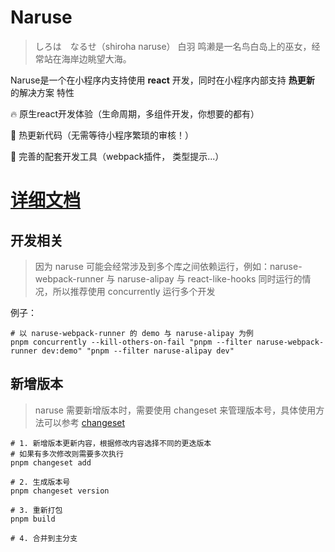# Naruse

> しろは　なるせ（shiroha naruse） 白羽 鸣濑是一名鸟白岛上的巫女，经常站在海岸边眺望大海。

Naruse是一个在小程序内支持使用 **react** 开发，同时在小程序内部支持 **热更新** 的解决方案
特性

🔥   原生react开发体验（生命周期，多组件开发，你想要的都有）

🚀   热更新代码（无需等待小程序繁琐的审核！）

🧱   完善的配套开发工具（webpack插件， 类型提示...）


#  [详细文档](https://barrierml.github.io/naruse-doc)


## 开发相关

> 因为 naruse 可能会经常涉及到多个库之间依赖运行，例如：naruse-webpack-runner 与 naruse-alipay 与 react-like-hooks 同时运行的情况，所以推荐使用 concurrently 运行多个开发

例子：
```shell
# 以 naruse-webpack-runner 的 demo 与 naruse-alipay 为例
pnpm concurrently --kill-others-on-fail "pnpm --filter naruse-webpack-runner dev:demo" "pnpm --filter naruse-alipay dev"
```


## 新增版本

> naruse 需要新增版本时，需要使用 changeset 来管理版本号，具体使用方法可以参考 [changeset](https://github.com/changesets/changesets)

```shell
# 1. 新增版本更新内容，根据修改内容选择不同的更迭版本
# 如果有多次修改则需要多次执行
pnpm changeset add

# 2. 生成版本号
pnpm changeset version

# 3. 重新打包
pnpm build

# 4. 合并到主分支
```
